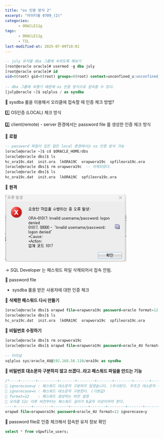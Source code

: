 ```yaml
---
title: "os 인증 방식 2"
excerpt: "아이티윌 0709_(2)"
categories:
      - ORACLE11g
tags:
      - ORACLE11g
      - TIL
last-modified-at: 2025-07-09T18:01
---
```


```sql
-- july 유저를 dba 그룹에 속하도록 해보기
[root@oracle oracle]# usermod -g dba july
[root@oracle oracle]# id
uid=0(root) gid=0(root) groups=0(root) context=unconfined_u:unconfined_r:unconfined_t:s0-s0:c0.c1023

-- dba 그룹에 속했기 때문에 os 인증 방식으로 접속할 수 있다.
[july@oracle ~]$ sqlplus / as sysdba

```

📍 sysdba  롤을 이용해서 오라클에 접속할 때 인증 체크 방법?

1️⃣ OS인증 (LOCAL) 체크 방식

2️⃣ client(remote) - server 환경에서는 password file 를 생성한 인증 체크 방식

🌳 **로컬**

```sql
-- password 파일이 있든 없든 local 환경에서는 os 인증 방식 가능
[oracle@oracle ~]$ cd $ORACLE_HOME/dbs
[oracle@oracle dbs]$ ls
hc_ora19c.dat  init.ora  lkORA19C  orapwora19c  spfileora19c.ora
[oracle@oracle dbs]$ rm orapwora19c  -- 삭제되었다.
[oracle@oracle dbs]$ ls
hc_ora19c.dat  init.ora  lkORA19C  spfileora19c.ora
```

🌳 **원격**

![image.png](/assets/20250709/1.png)

→ SQL Developer 는 패스워드 파일 삭제되어서 접속 안됨.

📍 password file

- sysdba 롤을 받은 사용자에 대한 인증 체크

🌳 **삭제한 패스워드 다시 만들기**

```sql
[oracle@oracle dbs]$ orapwd file=orapwora19c password=oracle format=12
[oracle@oracle dbs]$ ls
hc_ora19c.dat  init.ora  lkORA19C  orapwora19c  spfileora19c.ora
```

🌳 **비밀번호 수정하기**

```sql
[oracle@oracle dbs]$ rm orapwora19c
[oracle@oracle dbs]$ orapwd file=orapwora19c password=oracle_4U format=12

-- 터미널
sqlplus sys/oracle_4U@192.168.56.110/ora19c as sysdba
```

🌳 **비밀번호 대소문자 구분하지 않고 쓰겠다..라고 패스워드 파일을 만드는 기능**

```sql
/*----+-------+---------+-------+--------+-------+--------+-------+--------+-------+----
📍 ignorecase=y : 패스워드 대소문자 구분하지 않겠습니다. (무시된다. 무조건 대소문자 구분한다.)
📍 ignorecase=n : 패스워드 대소문자 구분한다. (기본값)      
📍 format=12    : 패스워드 생성하는 버전 설정
📍 오라클 12c 이후 버전부터는 패스워드 길이가 8글자 이상이어야 한다.     
----+-------+--------+-------+--------+-------+--------+-------+--------+-------+-----*/
orapwd file=orapwora19c password=oracle_4U format=12 ignorecase=y
```

🌳 password file로 인증 체크해서 접속한 유저 정보 확인

```sql
select * from v$pwfile_users;
```
